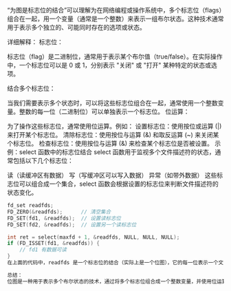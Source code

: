 “为图是标志位的结合”可以理解为在网络编程或操作系统中，多个标志位（flags）组合在一起，用一个变量（通常是一个整数）来表示一组布尔状态。这种技术通常用于表示多个独立的、可能同时存在的选项或状态。

详细解释：
标志位：

标志位（flag）是二进制位，通常用于表示某个布尔值（true/false）。在实际操作中，一个标志位可以是 0 或 1，分别表示 "关闭" 或 "打开" 某种特定的状态或选项。

结合多个标志位：

当我们需要表示多个状态时，可以将这些标志位组合在一起，通常使用一个整数变量。整数的每一位（二进制位）可以单独表示一个标志位。
位运算：

为了操作这些标志位，通常使用位运算。例如：
设置标志位：使用按位或运算 (|) 来打开某个标志位。
清除标志位：使用按位与运算 (&) 和取反运算 (~) 来关闭某个标志位。
检查标志位：使用按位与运算 (&) 来检查某个标志位是否被设置。
示例：select 函数中的标志位结合
select 函数用于监视多个文件描述符的状态，通常包括以下几个标志位：

读（读缓冲区有数据）
写（写缓冲区可以写入数据）
异常（如带外数据）
这些标志位可以组合成一个集合，select 函数会根据设置的标志位来判断文件描述符的状态变化。
```C++
fd_set readfds;
FD_ZERO(&readfds);      // 清空集合
FD_SET(fd1, &readfds);  // 设置读标志位
FD_SET(fd2, &readfds);  // 设置另一个读标志位

int ret = select(maxfd + 1, &readfds, NULL, NULL, NULL);
if (FD_ISSET(fd1, &readfds)) {
    // fd1 有数据可读
}
在上面的代码中，readfds 是一个标志位的结合（实际上是一个位图），它的每一位表示一个文件描述符的状态。在调用 select 函数时，内核根据标志位的设置来监视这些文件描述符的状态，并将结果反馈到 readfds 中。

总结：
位图是一种用于表示多个布尔状态的技术，通过将多个标志位组合成一个整数变量，并使用位运算来操作这些标志位。这种技术在网络编程、操作系统等领域中非常常见，可以有效地管理和检查多个状态。


